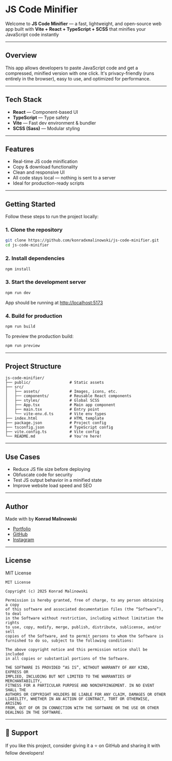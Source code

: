 # JS Code Minifier

Welcome to **JS Code Minifier** — a fast, lightweight, and open-source web app built with **Vite + React + TypeScript + SCSS** that minifies your JavaScript code instantly

---

## Overview

This app allows developers to paste JavaScript code and get a compressed, minified version with one click. It's privacy-friendly (runs entirely in the browser), easy to use, and optimized for performance.

---

## Tech Stack

-  **React** — Component-based UI
-  **TypeScript** — Type safety
-  **Vite** — Fast dev environment & bundler
-  **SCSS (Sass)** — Modular styling

---

## Features

-  Real-time JS code minification
-  Copy & download functionality
-  Clean and responsive UI
-  All code stays local — nothing is sent to a server
-  Ideal for production-ready scripts

---

## Getting Started

Follow these steps to run the project locally:

### 1. Clone the repository

```bash
git clone https://github.com/konradxmalinowski/js-code-minifier.git
cd js-code-minifier
````

### 2. Install dependencies

```bash
npm install
```

### 3. Start the development server

```bash
npm run dev
```

App should be running at [http://localhost:5173](http://localhost:5173)

### 4. Build for production

```bash
npm run build
```

To preview the production build:

```bash
npm run preview
```

---

## Project Structure

```
js-code-minifier/
├── public/                 # Static assets
├── src/
│   ├── assets/             # Images, icons, etc.
│   ├── components/         # Reusable React components
│   ├── styles/             # Global SCSS
│   ├── App.tsx             # Main app component
│   ├── main.tsx            # Entry point
│   └── vite-env.d.ts       # Vite env types
├── index.html              # HTML template
├── package.json            # Project config
├── tsconfig.json           # TypeScript config
├── vite.config.ts          # Vite config
└── README.md               # You're here!
```

---

## Use Cases

*  Reduce JS file size before deploying
*  Obfuscate code for security
*  Test JS output behavior in a minified state
*  Improve website load speed and SEO

---

##  Author

Made with by **Konrad Malinowski**
- [Portfolio](https://portfolio-website.ct8.pl/)
- [GitHub](https://github.com/konradxmalinowski) 
- [Instagram](https://instagram.com/konradxmalinowski)

---

## License

MIT License

```
MIT License

Copyright (c) 2025 Konrad Malinowski

Permission is hereby granted, free of charge, to any person obtaining a copy
of this software and associated documentation files (the “Software”), to deal
in the Software without restriction, including without limitation the rights  
to use, copy, modify, merge, publish, distribute, sublicense, and/or sell  
copies of the Software, and to permit persons to whom the Software is  
furnished to do so, subject to the following conditions:

The above copyright notice and this permission notice shall be included  
in all copies or substantial portions of the Software.

THE SOFTWARE IS PROVIDED “AS IS”, WITHOUT WARRANTY OF ANY KIND, EXPRESS OR  
IMPLIED, INCLUDING BUT NOT LIMITED TO THE WARRANTIES OF MERCHANTABILITY,  
FITNESS FOR A PARTICULAR PURPOSE AND NONINFRINGEMENT. IN NO EVENT SHALL THE  
AUTHORS OR COPYRIGHT HOLDERS BE LIABLE FOR ANY CLAIM, DAMAGES OR OTHER  
LIABILITY, WHETHER IN AN ACTION OF CONTRACT, TORT OR OTHERWISE, ARISING  
FROM, OUT OF OR IN CONNECTION WITH THE SOFTWARE OR THE USE OR OTHER  
DEALINGS IN THE SOFTWARE.
```

---

## 🌟 Support

If you like this project, consider giving it a ⭐ on GitHub and sharing it with fellow developers!
